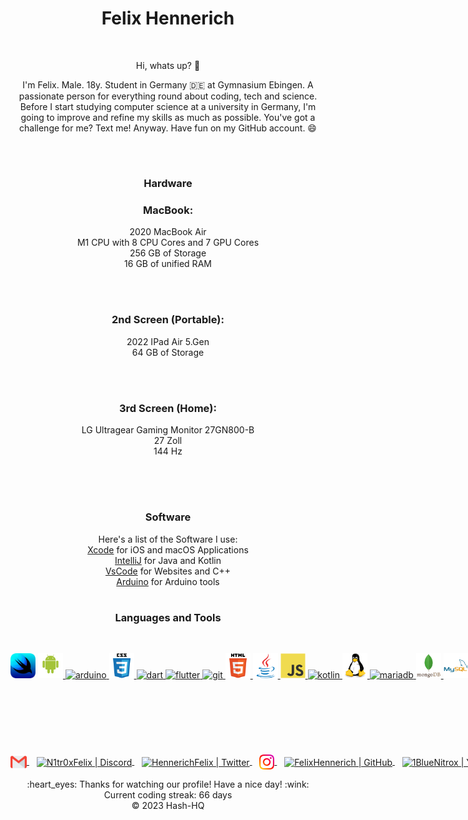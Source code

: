 
<h1 align="center">Felix Hennerich<br></h1>
<br>
<p align="center">Hi, whats up? 👋</p>

<p align="center"> I'm Felix. Male. 18y. Student in Germany 🇩🇪 at Gymnasium Ebingen. A passionate person for everything round about coding, tech and science. Before I start studying computer science at a university in Germany, I'm going to improve and refine my skills as much as possible. You've got a challenge for me? Text me! Anyway. Have fun on my GitHub account. 😄</p>


<br>
<div align="center">

# 

<h3 align="center">Hardware<br></h3>

<h3 align="center">MacBook:<nobr></h3>
2020 MacBook Air <br> 
M1 CPU with 8 CPU Cores and 7 GPU Cores <br>
256 GB of Storage <br>
16 GB of unified RAM <br>

<br><br>

<h3 align="center">2nd Screen (Portable):<nobr></h3>
2022 IPad Air 5.Gen <br>
64 GB of Storage <br>

<br><br>

<h3 align="center">3rd Screen (Home):<nobr></h3>
LG Ultragear Gaming Monitor 27GN800-B <br>
27 Zoll <br>
144 Hz <br>

<br><br>


#  

<h3 align="center">Software<br></h3>

Here's a list of the Software I use: <br> 
[Xcode](https://developer.apple.com/xcode/) for iOS and macOS Applications <br>
[IntelliJ](https://www.jetbrains.com/de-de/idea/) for Java and Kotlin <br>
[VsCode](https://code.visualstudio.com) for Websites and C++ <br>
[Arduino](https://www.arduino.cc) for Arduino tools <br>
#

</div> 

<h3 align="center">Languages and Tools<br></h3>
<br>
<p align="center"> 
<a href="https://www.apple.com" target="_blank" rel="noreferrer"> <img src="https://github.com/FelixHennerich/FelixHennerich/blob/main/icon.png?raw=true" alt="swift" width="40" height="40"/></a> <a href="https://developer.android.com" target="_blank" rel="noreferrer"> <img src="https://raw.githubusercontent.com/devicons/devicon/master/icons/android/android-original-wordmark.svg" alt="android" width="40" height="40"/> </a> <a href="https://www.arduino.cc/" target="_blank" rel="noreferrer"> <img src="https://cdn.worldvectorlogo.com/logos/arduino-1.svg" alt="arduino" width="40" height="40"/> </a> <a href="https://www.w3schools.com/css/" target="_blank" rel="noreferrer"> <img src="https://raw.githubusercontent.com/devicons/devicon/master/icons/css3/css3-original-wordmark.svg" alt="css3" width="40" height="40"/> </a> <a href="https://dart.dev" target="_blank" rel="noreferrer"> <img src="https://www.vectorlogo.zone/logos/dartlang/dartlang-icon.svg" alt="dart" width="40" height="40"/> </a> <a href="https://flutter.dev" target="_blank" rel="noreferrer"> <img src="https://www.vectorlogo.zone/logos/flutterio/flutterio-icon.svg" alt="flutter" width="40" height="40"/> </a> <a href="https://git-scm.com/" target="_blank" rel="noreferrer"> <img src="https://www.vectorlogo.zone/logos/git-scm/git-scm-icon.svg" alt="git" width="40" height="40"/> </a> <a href="https://www.w3.org/html/" target="_blank" rel="noreferrer"> <img src="https://raw.githubusercontent.com/devicons/devicon/master/icons/html5/html5-original-wordmark.svg" alt="html5" width="40" height="40"/> </a> <a href="https://www.java.com" target="_blank" rel="noreferrer"> <img src="https://raw.githubusercontent.com/devicons/devicon/master/icons/java/java-original.svg" alt="java" width="40" height="40"/> </a> <a href="https://developer.mozilla.org/en-US/docs/Web/JavaScript" target="_blank" rel="noreferrer"> <img src="https://raw.githubusercontent.com/devicons/devicon/master/icons/javascript/javascript-original.svg" alt="javascript" width="40" height="40"/> </a> <a href="https://kotlinlang.org" target="_blank" rel="noreferrer"> <img src="https://www.vectorlogo.zone/logos/kotlinlang/kotlinlang-icon.svg" alt="kotlin" width="40" height="40"/> </a> <a href="https://www.linux.org/" target="_blank" rel="noreferrer"> <img src="https://raw.githubusercontent.com/devicons/devicon/master/icons/linux/linux-original.svg" alt="linux" width="40" height="40"/> </a> <a href="https://mariadb.org/" target="_blank" rel="noreferrer"> <img src="https://www.vectorlogo.zone/logos/mariadb/mariadb-icon.svg" alt="mariadb" width="40" height="40"/> </a> <a href="https://www.mongodb.com/" target="_blank" rel="noreferrer"> <img src="https://raw.githubusercontent.com/devicons/devicon/master/icons/mongodb/mongodb-original-wordmark.svg" alt="mongodb" width="40" height="40"/> </a> <a href="https://www.mysql.com/" target="_blank" rel="noreferrer"> <img src="https://raw.githubusercontent.com/devicons/devicon/master/icons/mysql/mysql-original-wordmark.svg" alt="mysql" width="40" height="40"/> </a> <a href="https://www.php.net" target="_blank" rel="noreferrer"> <img src="https://raw.githubusercontent.com/devicons/devicon/master/icons/php/php-original.svg" alt="php" width="40" height="40"/> </a> <a href="https://www.python.org" target="_blank" rel="noreferrer"> <img src="https://raw.githubusercontent.com/devicons/devicon/master/icons/python/python-original.svg" alt="python" width="40" height="40"/> </a> <a href="https://unity.com/" target="_blank" rel="noreferrer"> <img src="https://www.vectorlogo.zone/logos/unity3d/unity3d-icon.svg" alt="unity" width="40" height="40"/> </a> <a href="https://unrealengine.com/" target="_blank" rel="noreferrer"> <img src="https://raw.githubusercontent.com/kenangundogan/fontisto/036b7eca71aab1bef8e6a0518f7329f13ed62f6b/icons/svg/brand/unreal-engine.svg" alt="unreal" width="40" height="40"/> </a> </p>

<br> 

# 

<br><br>

<p align="center">
<a href="mailto:fehennerich@outlook.de" >
<img align="center" alt="Felix Hennerich | Gmail" width="26px" src="https://github.com/SatYu26/SatYu26/blob/master/Assets/Gmail.svg" />
</a> &nbsp;&nbsp;

<a href="https://discord.gg/Qb6BzpAt8V" target="_blank">
<img align="center" alt="N1tr0xFelix | Discord" width="24px" src="https://raw.githubusercontent.com/rahuldkjain/github-profile-readme-generator/master/src/images/icons/Social/discord.svg" />
</a> &nbsp;&nbsp;

<a href="https://twitter.com/HennerichFelix" target="_blank">
<img align="center" alt="HennerichFelix | Twitter" width="24px" src="https://raw.githubusercontent.com/rahuldkjain/github-profile-readme-generator/master/src/images/icons/Social/twitter.svg" />
</a> &nbsp;&nbsp;

<a href="https://www.instagram.com/felixderkeinennamenkennt/" target="_blank">
<img align="center" alt="Felixderkeinennamenkennt | Instagram" width="24px" src="https://github.com/SatYu26/SatYu26/blob/master/Assets/Instagram.svg" />
</a> &nbsp;&nbsp;

<a href="https://github.com/FelixHennerich" target="_blank">
<img align="center" alt="FelixHennerich | GitHub" width="26px" src="https://upload.wikimedia.org/wikipedia/commons/thumb/a/ae/Github-desktop-logo-symbol.svg/1024px-Github-desktop-logo-symbol.svg.png" />
</a> &nbsp;&nbsp;

<a href="https://www.youtube.com/channel/UCKNT0NCikpds9nWKhIQcS3w" target="_blank">
<img align="center" alt="1BlueNitrox | YouTube" width="26px" src="https://raw.githubusercontent.com/rahuldkjain/github-profile-readme-generator/master/src/images/icons/Social/youtube.svg" />
</a> &nbsp;&nbsp;
<p> 
<div align="center">
:heart_eyes: Thanks for watching our profile! Have a nice day! :wink: <br/>
Current coding streak: 66 days <br/>
&copy; 2023 Hash-HQ

</div>
